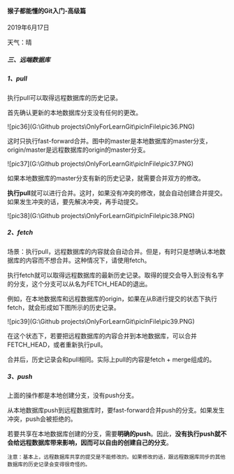 #### 猴子都能懂的Git入门-高级篇

2019年6月17日

天气：晴

##### 三、远端数据库

##### 1、pull

执行pull可以取得远程数据库的历史记录。 

首先确认更新的本地数据库分支没有任何的更改。 

![pic36](G:\Github projects\OnlyForLearnGit\picInFile\pic36.PNG)

这时只执行fast-forward合并。图中的master是本地数据库的master分支，origin/master是远程数据库的origin的master分支。 

![pic37](G:\Github projects\OnlyForLearnGit\picInFile\pic37.PNG)

如果本地数据库的master分支有新的历史记录，就需要合并双方的修改。 

**执行pull**就可以进行合并。这时，如果没有冲突的修改，就会自动创建合并提交。如果发生冲突的话，要先解决冲突，再手动提交。 

![pic38](G:\Github projects\OnlyForLearnGit\picInFile\pic38.PNG)

##### 2、fetch

场景：执行pull，远程数据库的内容就会自动合并。但是，有时只是想确认本地数据库的内容而不想合并。这种情况下，请使用fetch。 

执行fetch就可以取得远程数据库的最新历史记录。取得的提交会导入到没有名字的分支，这个分支可以从名为FETCH_HEAD的退出。 

例如，在本地数据库和远程数据库的origin，如果在从B进行提交的状态下执行fetch，就会形成如下图所示的历史记录。

![pic39](G:\Github projects\OnlyForLearnGit\picInFile\pic39.PNG) 

在这个状态下，若要把远程数据库的内容合并到本地数据库，可以合并FETCH_HEAD，或者重新执行pull。 

合并后，历史记录会和pull相同。实际上pull的内容是fetch + merge组成的。 

##### 3、push

上面的操作都是本地创建分支，没有push分支。

从本地数据库push到远程数据库时，要fast-forward合并push的分支。如果发生冲突，push会被拒绝的。 

若要共享在本地数据库创建的分支，需要**明确的push**。因此，**没有执行push就不会给远程数据库带来影响，因而可以自由的创建自己的分支**。 

```
注意：基本上，远程数据库共享的提交是不能修改的。如果修改的话，跟远程数据库同步的其他数据库的历史记录会变得很奇怪的。
```

